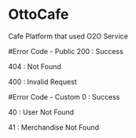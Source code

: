 # OttoCafe
Cafe Platform that used O2O Service

#Error Code - Public
200 : Success

404 : Not Found

400 : Invalid Request

#Error Code - Custom
0 : Success

40 : User Not Found

41 : Merchandise Not Found
